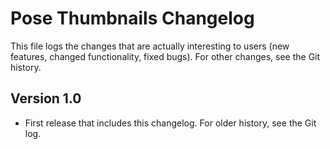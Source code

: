 # Pose Thumbnails Changelog

This file logs the changes that are actually interesting to users (new features,
changed functionality, fixed bugs). For other changes, see the Git history.


## Version 1.0

- First release that includes this changelog. For older history, see the Git log.
